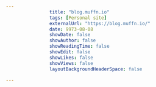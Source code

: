 ---
                title: "blog.muffn.io"
                tags: [Personal site]
                externalUrl: "https://blog.muffn.io/"
                date: 9973-08-08
                showDate: false
                showAuthor: false
                showReadingTime: false
                showEdit: false
                showLikes: false
                showViews: false
                layoutBackgroundHeaderSpace: false
                ---
